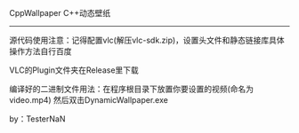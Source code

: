 CppWallpaper C++动态壁纸

---------------------------------------------------

源代码使用注意：记得配置vlc(解压vlc-sdk.zip)，设置头文件和静态链接库具体操作方法自行百度

VLC的Plugin文件夹在Release里下载

编译好的二进制文件用法：在程序根目录下放置你要设置的视频(命名为video.mp4)
然后双击DynamicWallpaper.exe

by：TesterNaN
